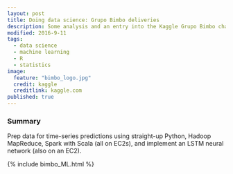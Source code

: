```yaml
---
layout: post
title: Doing data science: Grupo Bimbo deliveries
description: Some analysis and an entry into the Kaggle Grupo Bimbo challenge.
modified: 2016-9-11
tags:
  - data science
  - machine learning
  - R
  - statistics
image:
  feature: "bimbo_logo.jpg"
  credit: kaggle
  creditlink: kaggle.com
published: true
---
```


### Summary

Prep data for time-series predictions using straight-up Python, Hadoop MapReduce, Spark with Scala (all on EC2s), and implement an LSTM neural network (also on an EC2).

<!--more-->

{% include bimbo_ML.html %}
